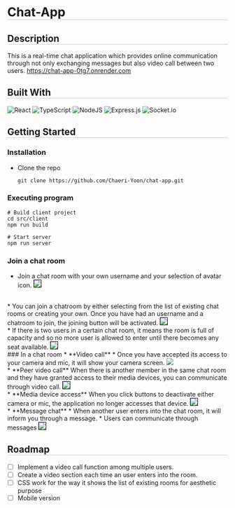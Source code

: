 <h1 style="border-bottom: 1px solid rgb(204, 204, 204)"> Chat-App </h1>

<h2 style="border-bottom: 1px solid rgb(204, 204, 204)"> Description </h2>

This is a real-time chat application which provides online communication through not only exchanging messages but also video call between two users.
https://chat-app-0tg7.onrender.com

<h2 style="border-bottom: 1px solid rgb(204, 204, 204)"> Built With </h2>

![React](https://img.shields.io/badge/react-%2320232a.svg?style=for-the-badge&logo=react&logoColor=%2361DAFB)
![TypeScript](https://img.shields.io/badge/typescript-%23007ACC.svg?style=for-the-badge&logo=typescript&logoColor=white)
![NodeJS](https://img.shields.io/badge/node.js-6DA55F?style=for-the-badge&logo=node.js&logoColor=white)
![Express.js](https://img.shields.io/badge/express.js-%23404d59.svg?style=for-the-badge&logo=express&logoColor=%2361DAFB)
![Socket.io](https://img.shields.io/badge/Socket.io-black?style=for-the-badge&logo=socket.io&badgeColor=010101)

<h2 style="border-bottom: 1px solid rgb(204, 204, 204)"> Getting Started </h2>

### Installation
* Clone the repo
    ```
    git clone https://github.com/Chaeri-Yoon/chat-app.git
    ```

### Executing program
    # Build client project
    cd src/client
    npm run build

    # Start server
    npm run server

### Join a chat room
* Join a chat room with your own username and your selection of avatar icon.
    <img src="https://i.postimg.cc/656FBS4y/Chat-App-2.jpg" style="border: 1px solid rgb(0, 0, 0)"/>   
<br>
* You can join a chatroom by either selecting from the list of existing chat rooms or creating your own. Once you have had an username and a chatroom to join, the joining button will be activated.
    <img src="https://i.postimg.cc/pVn8SXLZ/Chat-App-4.jpg" style="border: 1px solid rgb(0, 0, 0)"/>   
<br>
* If there is two users in a certain chat room, it means the room is full of capacity and so no more user is allowed to enter until there becomes any seat available.
    <img src="https://i.postimg.cc/pXJ9N9bD/Chat-App-9.jpg" style="border: 1px solid rgb(0, 0, 0)"/>  
<br>
### In a chat room
* **Video call**
    * Once you have accepted its access to your camera and mic, it will show your camera screen. 
    <img src="https://i.postimg.cc/4dJQzCgc/Chat-App-5.jpg"/>
    <br>
    * **Peer video call**
        When there is another member in the same chat room and they have granted access to their media devices, you can communicate through video call.
        <img src="https://i.postimg.cc/26LmCt1s/Chat-App-6.jpg" style="border: 1px solid rgb(0, 0, 0)"/>   
    <br>
    * **Media device access**
        When you click buttons to deactivate either camera or mic, the application no longer accesses that device.
        <img src="https://i.postimg.cc/D0Q9Z3nM/Chat-App-7.jpg" style="border: 1px solid rgb(0, 0, 0)"/>    
    <br>
* **Message chat**
    * When another user enters into the chat room, it will inform you through a message.
    * Users can communicate through messages
    <img src="https://i.postimg.cc/wjBjS0kp/Chat-App-8.jpg" style="border: 1px solid rgb(0, 0, 0)"/>

<h2 style="border-bottom: 1px solid rgb(204, 204, 204)"> Roadmap </h2>

- [ ] Implement a video call function among multiple users.
- [ ] Create a video section each time an user enters into the room.
- [ ] CSS work for the way it shows the list of existing rooms for aesthetic purpose
- [ ] Mobile version
